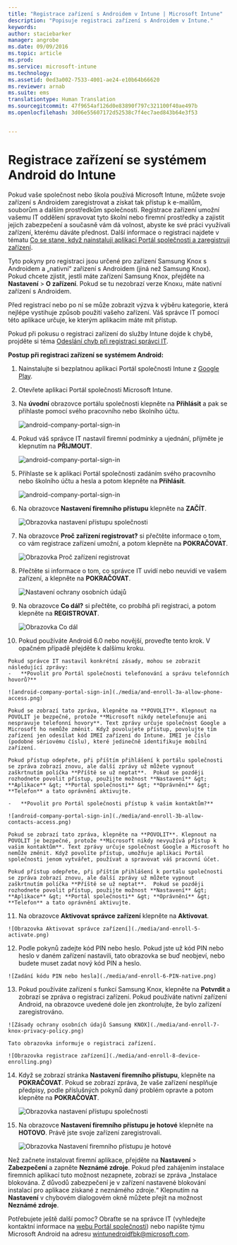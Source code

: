 ```yaml
---
title: "Registrace zařízení s Androidem v Intune | Microsoft Intune"
description: "Popisuje registraci zařízení s Androidem v Intune."
keywords: 
author: staciebarker
manager: angrobe
ms.date: 09/09/2016
ms.topic: article
ms.prod: 
ms.service: microsoft-intune
ms.technology: 
ms.assetid: 0ed3a002-7533-4001-ae24-e10b64b66620
ms.reviewer: arnab
ms.suite: ems
translationtype: Human Translation
ms.sourcegitcommit: 47f9654af126d0e83890f797c321100f40ae497b
ms.openlocfilehash: 3d06e55607172d52538c7f4ec7aed843b64e3f53


---
```



# Registrace zařízení se systémem Android do Intune

Pokud vaše společnost nebo škola používá Microsoft Intune, můžete svoje zařízení s Androidem zaregistrovat a získat tak přístup k e-mailům, souborům a dalším prostředkům společnosti. Registrace zařízení umožní vašemu IT oddělení spravovat tyto školní nebo firemní prostředky a zajistit jejich zabezpečení a současně vám dá volnost, abyste ke své práci využívali zařízení, kterému dáváte přednost. Další informace o registraci najdete v tématu [Co se stane, když nainstaluji aplikaci Portál společnosti a zaregistruji zařízení](what-happens-if-you-install-the-Company-Portal-app-and-enroll-your-device-in-intune-android.md).

Tyto pokyny pro registraci jsou určené pro zařízení Samsung Knox s Androidem a „nativní“ zařízení s Androidem (jiná než Samsung Knox). Pokud chcete zjistit, jestli máte zařízení Samsung Knox, přejděte na **Nastavení** &gt; **O zařízení**. Pokud se tu nezobrazí verze Knoxu, máte nativní zařízení s Androidem.

Před registrací nebo po ní se může zobrazit výzva k výběru kategorie, která nejlépe vystihuje způsob použití vašeho zařízení. Váš správce IT pomocí této aplikace určuje, ke kterým aplikacím máte mít přístup.

Pokud při pokusu o registraci zařízení do služby Intune dojde k chybě, projděte si téma [Odeslání chyb při registraci správci IT](send-enrollment-errors-to-your-it-administrator-android.md).

**Postup při registraci zařízení se systémem Android:**

1.  Nainstalujte si bezplatnou aplikaci Portál společnosti Intune z [Google Play](http://play.google.com/store/apps/details?id=com.microsoft.windowsintune.companyportal).

2.  Otevřete aplikaci Portál společnosti Microsoft Intune.

3.  Na **úvodní** obrazovce portálu společnosti klepněte na **Přihlásit** a pak se přihlaste pomocí svého pracovního nebo školního účtu.

    ![android-company-portal-sign-in](./media/and-enroll-0-welcome-screen.png)   

4.  Pokud váš správce IT nastavil firemní podmínky a ujednání, přijměte je klepnutím na **PŘIJMOUT**.

    ![android-company-portal-sign-in](./media/and-enroll-3-accept-terms.png)

5.  Přihlaste se k aplikaci Portál společnosti zadáním svého pracovního nebo školního účtu a hesla a potom klepněte na **Přihlásit**.

    ![android-company-portal-sign-in](./media/and-enroll-2-cp-sign-in.png)

6.  Na obrazovce **Nastavení firemního přístupu** klepněte na **ZAČÍT**.

    ![Obrazovka nastavení přístupu společnosti](./media/and-enroll-4a-comp-access-setup.png)

7.  Na obrazovce **Proč zařízení registrovat?** si přečtěte informace o tom, co vám registrace zařízení umožní, a potom klepněte na **POKRAČOVAT**.

    ![Obrazovka Proč zařízení registrovat](./media/and-enroll-4b-why-enroll.png)

8.  Přečtěte si informace o tom, co správce IT uvidí nebo neuvidí ve vašem zařízení, a klepněte na **POKRAČOVAT**.

    ![Nastavení ochrany osobních údajů](./media/and-enroll-4c-we-care-privacy.png)

9.  Na obrazovce **Co dál?** si přečtěte, co probíhá při registraci, a potom klepněte na **REGISTROVAT**.

    ![Obrazovka Co dál](./media/and-enroll-4d-what-comes-next.png)

10.  Pokud používáte Android 6.0 nebo novější, proveďte tento krok. V opačném případě přejděte k dalšímu kroku.

    Pokud správce IT nastavil konkrétní zásady, mohou se zobrazit následující zprávy:
    -   **Povolit pro Portál společnosti telefonování a správu telefonních hovorů?**

    ![android-company-portal-sign-in](./media/and-enroll-3a-allow-phone-access.png)

    Pokud se zobrazí tato zpráva, klepněte na **POVOLIT**. Klepnout na POVOLIT je bezpečné, protože **Microsoft nikdy netelefonuje ani nespravuje telefonní hovory**. Text zprávy určuje společnost Google a Microsoft ho nemůže změnit. Když povolujete přístup, povolujte tím zařízení jen odesílat kód IMEI zařízení do Intune. IMEI je číslo (podobné sériovému číslu), které jedinečně identifikuje mobilní zařízení.

    Pokud přístup odepřete, při příštím přihlášení k portálu společnosti se zpráva zobrazí znovu, ale další zprávy už můžete vypnout zaškrtnutím políčka **Příště se už neptat**.  Pokud se později rozhodnete povolit přístup, použijte možnost **Nastavení** &gt; **Aplikace** &gt; **Portál společnosti** &gt; **Oprávnění** &gt; **Telefon** a tato oprávnění aktivujte.

    -   **Povolit pro Portál společnosti přístup k vašim kontaktům?**

    ![android-company-portal-sign-in](./media/and-enroll-3b-allow-contacts-access.png)

    Pokud se zobrazí tato zpráva, klepněte na **POVOLIT**. Klepnout na POVOLIT je bezpečné, protože **Microsoft nikdy nevyužívá přístup k vašim kontaktům**. Text zprávy určuje společnost Google a Microsoft ho nemůže změnit. Když povolíte přístup, umožňuje aplikaci Portál společnosti jenom vytvářet, používat a spravovat váš pracovní účet.

    Pokud přístup odepřete, při příštím přihlášení k portálu společnosti se zpráva zobrazí znovu, ale další zprávy už můžete vypnout zaškrtnutím políčka **Příště se už neptat**.  Pokud se později rozhodnete povolit přístup, použijte možnost **Nastavení** &gt; **Aplikace** &gt; **Portál společnosti** &gt; **Oprávnění** &gt; **Telefon** a tato oprávnění aktivujte.

11.  Na obrazovce **Aktivovat správce zařízení** klepněte na **Aktivovat**.

    ![Obrazovka Aktivovat správce zařízení](./media/and-enroll-5-activate.png)

12.  Podle pokynů zadejte kód PIN nebo heslo. Pokud jste už kód PIN nebo heslo v daném zařízení nastavili, tato obrazovka se buď neobjeví, nebo budete muset zadat nový kód PIN a heslo.

    ![Zadání kódu PIN nebo hesla](./media/and-enroll-6-PIN-native.png)

13.  Pokud používáte zařízení s funkcí Samsung Knox, klepněte na **Potvrdit** a zobrazí se zpráva o registraci zařízení. Pokud používáte nativní zařízení Android, na obrazovce uvedené dole jen zkontrolujte, že bylo zařízení zaregistrováno.

    ![Zásady ochrany osobních údajů Samsung KNOX](./media/and-enroll-7-knox-privacy-policy.png)

    Tato obrazovka informuje o registraci zařízení.

    ![Obrazovka registrace zařízení](./media/and-enroll-8-device-enrolling.png)

14. Když se zobrazí stránka **Nastavení firemního přístupu**, klepněte na **POKRAČOVAT**. Pokud se zobrazí zpráva, že vaše zařízení nesplňuje předpisy, podle příslušných pokynů daný problém opravte a potom klepněte na **POKRAČOVAT**.

    ![Obrazovka nastavení přístupu společnosti](./media/and-enroll-9-comp-access-setup.png)  

11. Na obrazovce **Nastavení firemního přístupu je hotové** klepněte na **HOTOVO**. Právě jste svoje zařízení zaregistrovali.

    ![Obrazovka Nastavení firemního přístupu je hotové](./media/and-enroll-10-comp-access-setup-complete.png)

Než začnete instalovat firemní aplikace, přejděte na **Nastavení** &gt; **Zabezpečení** a zapněte **Neznámé zdroje**. Pokud před zahájením instalace firemních aplikací tuto možnost nezapnete, zobrazí se zpráva „Instalace blokována. Z důvodů zabezpečení je v zařízení nastavené blokování instalací pro aplikace získané z neznámého zdroje.“ Klepnutím na **Nastavení** v chybovém dialogovém okně můžete přejít na možnost **Neznámé zdroje**.

Potřebujete ještě další pomoc? Obraťte se na správce IT (vyhledejte kontaktní informace na [webu Portál společnosti](http://portal.manage.microsoft.com)) nebo napište týmu Microsoft Android na adresu wintunedroidfbk@microsoft.com.






<!--HONumber=Sep16_HO2-->


